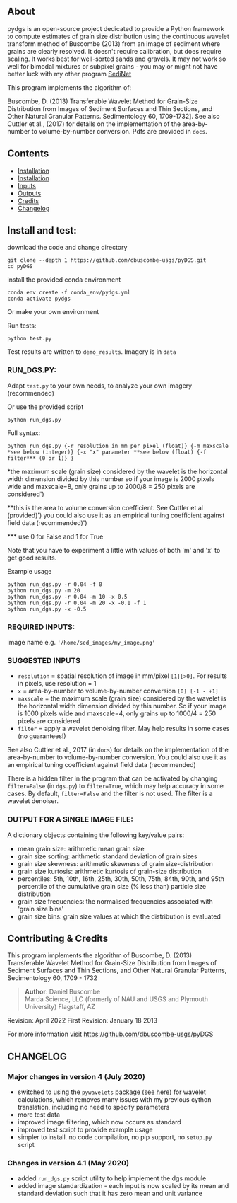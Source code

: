 
## About

pydgs is an open-source project dedicated to provide a Python framework to compute estimates of grain size distribution  using the continuous wavelet transform method of Buscombe (2013) from an image of sediment where grains are clearly resolved. It doesn't require calibration, but does require scaling. It works best for well-sorted sands and gravels. It may not work so well for bimodal mixtures or subpixel grains - you may or might not have better luck with my other program [SediNet](https://github.com/MARDAScience/SediNet)

This program implements the algorithm of:

Buscombe, D. (2013) Transferable Wavelet Method for Grain-Size Distribution from Images of Sediment Surfaces and Thin Sections, and Other Natural Granular Patterns. Sedimentology 60, 1709-1732]. See also Cuttler et al., (2017) for details on the implementation of the area-by-number to volume-by-number conversion. Pdfs are provided in `docs`.

## Contents
* [Installation](#install)
* [Installation](#RUN_DGS.PY)
* [Inputs](#inputs)
* [Outputs](#outputs)
* [Credits](#ack)
* [Changelog](#change)


## <a name="install"></a>Install and test:

download the code and change directory

```
git clone --depth 1 https://github.com/dbuscombe-usgs/pyDGS.git
cd pyDGS
```

install the provided conda environment

```
conda env create -f conda_env/pydgs.yml
conda activate pydgs
```

Or make your own environment


Run tests:
```
python test.py
```

Test results are written to `demo_results`. Imagery is in `data`

### <a name="RUN_DGS.PY"></a>RUN_DGS.PY:

Adapt `test.py` to your own needs, to analyze your own imagery (recommended)

Or use the provided script

`python run_dgs.py`

Full syntax:

`python run_dgs.py {-r resolution in mm per pixel (float)} {-m maxscale *see below (integer)} {-x "x" parameter **see below (float) {-f filter*** (0 or 1)} }`

*the maximum scale (grain size) considered by the wavelet is the horizontal width dimension divided by this number
so if your image is 2000 pixels wide and maxscale=8, only grains up to 2000/8 = 250 pixels are considered')

**this is the area to volume conversion coefficient. See Cuttler et al (provided)')
you could also use it as an empirical tuning coefficient against field data (recommended)')

*** use 0 for False and 1 for True

Note that you have to experiment a little with values of both 'm' and 'x' to get good results. 

Example usage

```
python run_dgs.py -r 0.04 -f 0
python run_dgs.py -m 20
python run_dgs.py -r 0.04 -m 10 -x 0.5
python run_dgs.py -r 0.04 -m 20 -x -0.1 -f 1
python run_dgs.py -x -0.5
```

### <a name="inputs"></a>REQUIRED INPUTS:

 image name e.g. `'/home/sed_images/my_image.png'`

### SUGGESTED INPUTS

 * `resolution` = spatial resolution of image in mm/pixel `[1][>0]`. For results in pixels, use resolution = 1
 * `x` = area-by-number to volume-by-number conversion `[0] [-1 - +1]`
 * `maxscale` =  the maximum scale (grain size) considered by the wavelet is the horizontal width dimension divided by this number. So if your image is 1000 pixels wide and maxscale=4, only grains up to 1000/4 = 250 pixels are considered
 * `filter` = apply a wavelet denoising filter. May help results in some cases (no guarantees!)

See also Cuttler et al., 2017 (in `docs`) for details on the implementation of the area-by-number to volume-by-number conversion. You could also use it as an empirical tuning coefficient against field data (recommended)

There is a hidden filter in the program that can be activated by changing `filter=False` (in `dgs.py`) to `filter=True`, which may help accuracy in some cases. By default, `filter=False` and the filter is not used. The filter is a wavelet denoiser.



### <a name="outputs"></a> OUTPUT FOR A SINGLE IMAGE FILE:

A dictionary objects containing the following key/value pairs:
* mean grain size: arithmetic mean grain size
* grain size sorting: arithmetic standard deviation of grain sizes
* grain size skewness: arithmetic skewness of grain size-distribution
* grain size kurtosis: arithmetic kurtosis of grain-size distribution
* percentiles: 5th, 10th, 16th, 25th, 30th, 50th, 75th, 84th, 90th, and 95th percentile of the cumulative grain size (% less than) particle size distribution
* grain size frequencies: the normalised frequencies associated with 'grain size bins'
* grain size bins: grain size values at which the distribution is evaluated


## <a name="ack"></a> Contributing & Credits

This program implements the algorithm of
Buscombe, D. (2013) Transferable Wavelet Method for Grain-Size Distribution from Images of Sediment Surfaces and Thin Sections, and Other Natural Granular Patterns, Sedimentology 60, 1709 - 1732

> **Author**:  Daniel Buscombe  
>          Marda Science, LLC
>          (formerly of NAU and USGS and Plymouth University)
>          Flagstaff, AZ   

 Revision: April 2022
 First Revision: January 18 2013

For more information visit <https://github.com/dbuscombe-usgs/pyDGS>

## <a name="change"></a> CHANGELOG
### Major changes in version 4 (July 2020)

* switched to using the `pywavelets` package ([see here](https://pywavelets.readthedocs.io/en/latest/)) for wavelet calculations, which removes many issues with my previous cython translation, including no need to specify parameters
* more test data
* improved image filtering, which now occurs as standard
* improved test script to provide example usage
* simpler to install. no code compilation, no pip support, no `setup.py` script

### Changes in version 4.1 (May 2020)
* added `run_dgs.py` script utility to help implement the dgs module
* added image standardization - each input is now scaled by its mean and standard deviation such that it has zero mean and unit variance
